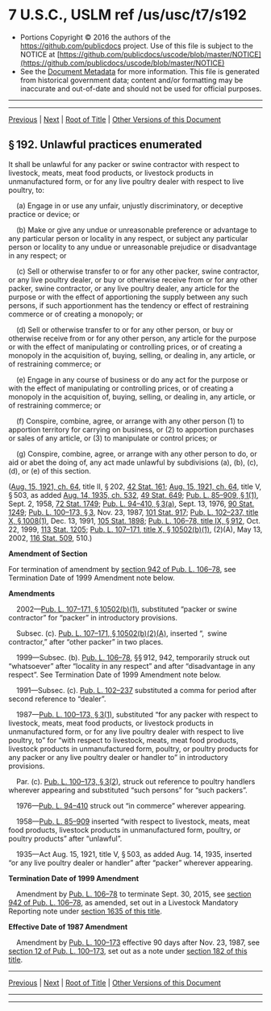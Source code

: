 ---
---

# 7 U.S.C., USLM ref /us/usc/t7/s192

* Portions Copyright © 2016 the authors of the https://github.com/publicdocs project.
  Use of this file is subject to the NOTICE at [https://github.com/publicdocs/uscode/blob/master/NOTICE](https://github.com/publicdocs/uscode/blob/master/NOTICE)
* See the [Document Metadata](././../../../../../..//README.md) for more information.
  This file is generated from historical government data; content and/or formatting may be inaccurate and out-of-date and should not be used for official purposes.

----------
----------

[Previous](./../../../../../..//us/usc/t7/ch9/schII/ptA/m__us_usc_t7_s191.md) | [Next](./../../../../../..//us/usc/t7/ch9/schII/ptA/m__us_usc_t7_s193.md) | [Root of Title](./../../../../../../) | [Other Versions of this Document](https://publicdocs.github.io/go/links?ns=uslm&ref=%2Fus%2Fusc%2Ft7%2Fs192)

## § 192. Unlawful practices enumerated

It shall be unlawful for any packer or swine contractor with respect to livestock, meats, meat food products, or livestock products in unmanufactured form, or for any live poultry dealer with respect to live poultry, to:

    (a) Engage in or use any unfair, unjustly discriminatory, or deceptive practice or device; or

    (b) Make or give any undue or unreasonable preference or advantage to any particular person or locality in any respect, or subject any particular person or locality to any undue or unreasonable prejudice or disadvantage in any respect; or

    (c) Sell or otherwise transfer to or for any other packer, swine contractor, or any live poultry dealer, or buy or otherwise receive from or for any other packer, swine contractor, or any live poultry dealer, any article for the purpose or with the effect of apportioning the supply between any such persons, if such apportionment has the tendency or effect of restraining commerce or of creating a monopoly; or

    (d) Sell or otherwise transfer to or for any other person, or buy or otherwise receive from or for any other person, any article for the purpose or with the effect of manipulating or controlling prices, or of creating a monopoly in the acquisition of, buying, selling, or dealing in, any article, or of restraining commerce; or

    (e) Engage in any course of business or do any act for the purpose or with the effect of manipulating or controlling prices, or of creating a monopoly in the acquisition of, buying, selling, or dealing in, any article, or of restraining commerce; or

    (f) Conspire, combine, agree, or arrange with any other person (1) to apportion territory for carrying on business, or (2) to apportion purchases or sales of any article, or (3) to manipulate or control prices; or

    (g) Conspire, combine, agree, or arrange with any other person to do, or aid or abet the doing of, any act made unlawful by subdivisions (a), (b), (c), (d), or (e) of this section.

([Aug. 15, 1921, ch. 64][/us/act/1921-08-15/ch64], title II, § 202, [42 Stat. 161][/us/stat/42/161]; [Aug. 15, 1921, ch. 64][/us/act/1921-08-15/ch64], title V, § 503, as added [Aug. 14, 1935, ch. 532][/us/act/1935-08-14/ch532], [49 Stat. 649][/us/stat/49/649]; [Pub. L. 85–909, § 1(1)][/us/pl/85/909/s1/1], Sept. 2, 1958, [72 Stat. 1749][/us/stat/72/1749]; [Pub. L. 94–410, § 3(a)][/us/pl/94/410/s3/a], Sept. 13, 1976, [90 Stat. 1249][/us/stat/90/1249]; [Pub. L. 100–173, § 3][/us/pl/100/173/s3], Nov. 23, 1987, [101 Stat. 917][/us/stat/101/917]; [Pub. L. 102–237, title X, § 1008(1)][/us/pl/102/237/s1008/1], Dec. 13, 1991, [105 Stat. 1898][/us/stat/105/1898]; [Pub. L. 106–78, title IX, § 912][/us/pl/106/78/s912], Oct. 22, 1999, [113 Stat. 1205][/us/stat/113/1205]; [Pub. L. 107–171, title X, § 10502(b)(1)][/us/pl/107/171/s10502/b/1], (2)(A), May 13, 2002, [116 Stat. 509][/us/stat/116/509], 510.)

 __Amendment of Section__ 

For termination of amendment by [section 942 of Pub. L. 106–78][/us/pl/106/78/s942], see Termination Date of 1999 Amendment note below.

 __Amendments__ 

    2002—[Pub. L. 107–171, § 10502(b)(1)][/us/pl/107/171/s10502/b/1], substituted “packer or swine contractor” for “packer” in introductory provisions.

    Subsec. (c). [Pub. L. 107–171, § 10502(b)(2)(A)][/us/pl/107/171/s10502/b/2/A], inserted “, swine contractor,” after “other packer” in two places.

    1999—Subsec. (b). [Pub. L. 106–78][/us/pl/106/78], §§ 912, 942, temporarily struck out “whatsoever” after “locality in any respect” and after “disadvantage in any respect”. See Termination Date of 1999 Amendment note below.

    1991—Subsec. (c). [Pub. L. 102–237][/us/pl/102/237] substituted a comma for period after second reference to “dealer”.

    1987—[Pub. L. 100–173, § 3(1)][/us/pl/100/173/s3/1], substituted “for any packer with respect to livestock, meats, meat food products, or livestock products in unmanufactured form, or for any live poultry dealer with respect to live poultry, to” for “with respect to livestock, meats, meat food products, livestock products in unmanufactured form, poultry, or poultry products for any packer or any live poultry dealer or handler to” in introductory provisions.

    Par. (c). [Pub. L. 100–173, § 3(2)][/us/pl/100/173/s3/2], struck out reference to poultry handlers wherever appearing and substituted “such persons” for “such packers”.

    1976—[Pub. L. 94–410][/us/pl/94/410] struck out “in commerce” wherever appearing.

    1958—[Pub. L. 85–909][/us/pl/85/909] inserted “with respect to livestock, meats, meat food products, livestock products in unmanufactured form, poultry, or poultry products” after “unlawful”.

    1935—Act Aug. 15, 1921, title V, § 503, as added Aug. 14, 1935, inserted “or any live poultry dealer or handler” after “packer” wherever appearing.

 __Termination Date of 1999 Amendment__ 

    Amendment by [Pub. L. 106–78][/us/pl/106/78] to terminate Sept. 30, 2015, see [section 942 of Pub. L. 106–78][/us/pl/106/78/s942], as amended, set out in a Livestock Mandatory Reporting note under [section 1635 of this title][/us/usc/t7/s1635].

 __Effective Date of 1987 Amendment__ 

    Amendment by [Pub. L. 100–173][/us/pl/100/173] effective 90 days after Nov. 23, 1987, see [section 12 of Pub. L. 100–173][/us/pl/100/173/s12], set out as a note under [section 182 of this title][/us/usc/t7/s182].

----------

[Previous](./../../../../../..//us/usc/t7/ch9/schII/ptA/m__us_usc_t7_s191.md) | [Next](./../../../../../..//us/usc/t7/ch9/schII/ptA/m__us_usc_t7_s193.md) | [Root of Title](./../../../../../../) | [Other Versions of this Document](https://publicdocs.github.io/go/links?ns=uslm&ref=%2Fus%2Fusc%2Ft7%2Fs192)

----------
----------

[/us/act/1921-08-15/ch64]: https://publicdocs.github.io/go/links?ns=uslm&ref=%2Fus%2Fact%2F1921-08-15%2Fch64
[/us/stat/42/161]: https://publicdocs.github.io/go/links?ns=uslm&ref=%2Fus%2Fstat%2F42%2F161
[/us/act/1921-08-15/ch64]: https://publicdocs.github.io/go/links?ns=uslm&ref=%2Fus%2Fact%2F1921-08-15%2Fch64
[/us/act/1935-08-14/ch532]: https://publicdocs.github.io/go/links?ns=uslm&ref=%2Fus%2Fact%2F1935-08-14%2Fch532
[/us/stat/49/649]: https://publicdocs.github.io/go/links?ns=uslm&ref=%2Fus%2Fstat%2F49%2F649
[/us/pl/85/909/s1/1]: https://publicdocs.github.io/go/links?ns=uslm&ref=%2Fus%2Fpl%2F85%2F909%2Fs1%2F1
[/us/stat/72/1749]: https://publicdocs.github.io/go/links?ns=uslm&ref=%2Fus%2Fstat%2F72%2F1749
[/us/pl/94/410/s3/a]: https://publicdocs.github.io/go/links?ns=uslm&ref=%2Fus%2Fpl%2F94%2F410%2Fs3%2Fa
[/us/stat/90/1249]: https://publicdocs.github.io/go/links?ns=uslm&ref=%2Fus%2Fstat%2F90%2F1249
[/us/pl/100/173/s3]: https://publicdocs.github.io/go/links?ns=uslm&ref=%2Fus%2Fpl%2F100%2F173%2Fs3
[/us/stat/101/917]: https://publicdocs.github.io/go/links?ns=uslm&ref=%2Fus%2Fstat%2F101%2F917
[/us/pl/102/237/s1008/1]: https://publicdocs.github.io/go/links?ns=uslm&ref=%2Fus%2Fpl%2F102%2F237%2Fs1008%2F1
[/us/stat/105/1898]: https://publicdocs.github.io/go/links?ns=uslm&ref=%2Fus%2Fstat%2F105%2F1898
[/us/pl/106/78/s912]: https://publicdocs.github.io/go/links?ns=uslm&ref=%2Fus%2Fpl%2F106%2F78%2Fs912
[/us/stat/113/1205]: https://publicdocs.github.io/go/links?ns=uslm&ref=%2Fus%2Fstat%2F113%2F1205
[/us/pl/107/171/s10502/b/1]: https://publicdocs.github.io/go/links?ns=uslm&ref=%2Fus%2Fpl%2F107%2F171%2Fs10502%2Fb%2F1
[/us/stat/116/509]: https://publicdocs.github.io/go/links?ns=uslm&ref=%2Fus%2Fstat%2F116%2F509
[/us/pl/106/78/s942]: https://publicdocs.github.io/go/links?ns=uslm&ref=%2Fus%2Fpl%2F106%2F78%2Fs942
[/us/pl/107/171/s10502/b/1]: https://publicdocs.github.io/go/links?ns=uslm&ref=%2Fus%2Fpl%2F107%2F171%2Fs10502%2Fb%2F1
[/us/pl/107/171/s10502/b/2/A]: https://publicdocs.github.io/go/links?ns=uslm&ref=%2Fus%2Fpl%2F107%2F171%2Fs10502%2Fb%2F2%2FA
[/us/pl/106/78]: https://publicdocs.github.io/go/links?ns=uslm&ref=%2Fus%2Fpl%2F106%2F78
[/us/pl/102/237]: https://publicdocs.github.io/go/links?ns=uslm&ref=%2Fus%2Fpl%2F102%2F237
[/us/pl/100/173/s3/1]: https://publicdocs.github.io/go/links?ns=uslm&ref=%2Fus%2Fpl%2F100%2F173%2Fs3%2F1
[/us/pl/100/173/s3/2]: https://publicdocs.github.io/go/links?ns=uslm&ref=%2Fus%2Fpl%2F100%2F173%2Fs3%2F2
[/us/pl/94/410]: https://publicdocs.github.io/go/links?ns=uslm&ref=%2Fus%2Fpl%2F94%2F410
[/us/pl/85/909]: https://publicdocs.github.io/go/links?ns=uslm&ref=%2Fus%2Fpl%2F85%2F909
[/us/pl/106/78]: https://publicdocs.github.io/go/links?ns=uslm&ref=%2Fus%2Fpl%2F106%2F78
[/us/pl/106/78/s942]: https://publicdocs.github.io/go/links?ns=uslm&ref=%2Fus%2Fpl%2F106%2F78%2Fs942
[/us/usc/t7/s1635]: https://publicdocs.github.io/go/links?ns=uslm&ref=%2Fus%2Fusc%2Ft7%2Fs1635
[/us/pl/100/173]: https://publicdocs.github.io/go/links?ns=uslm&ref=%2Fus%2Fpl%2F100%2F173
[/us/pl/100/173/s12]: https://publicdocs.github.io/go/links?ns=uslm&ref=%2Fus%2Fpl%2F100%2F173%2Fs12
[/us/usc/t7/s182]: https://publicdocs.github.io/go/links?ns=uslm&ref=%2Fus%2Fusc%2Ft7%2Fs182


